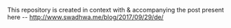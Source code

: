 This repository is created in context with & accompanying the post present here -- http://www.swadhwa.me/blog/2017/09/29/de/ 
